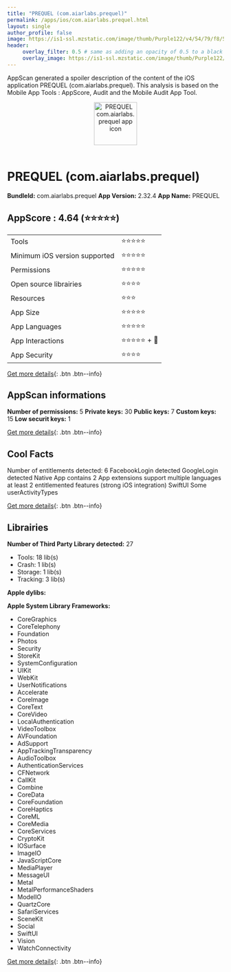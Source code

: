 ```yaml
---
title: "PREQUEL (com.aiarlabs.prequel)"
permalink: /apps/ios/com.aiarlabs.prequel.html
layout: single
author_profile: false
image: https://is1-ssl.mzstatic.com/image/thumb/Purple122/v4/54/79/f8/5479f8d8-560f-354b-6714-830065124142/AppIcon-1x_U007emarketing-0-5-0-85-220.png/512x512bb.jpg
header: 
     overlay_filter: 0.5 # same as adding an opacity of 0.5 to a black background
     overlay_image: https://is1-ssl.mzstatic.com/image/thumb/Purple122/v4/54/79/f8/5479f8d8-560f-354b-6714-830065124142/AppIcon-1x_U007emarketing-0-5-0-85-220.png/512x512bb.jpg
---
```

AppScan generated a spoiler description of the content of the iOS application PREQUEL (com.aiarlabs.prequel). This analysis is based on the Mobile App Tools : AppScore, Audit and the Mobile Audit App Tool.

  
  
<div style="text-align: center;"><img src="https://is1-ssl.mzstatic.com/image/thumb/Purple122/v4/54/79/f8/5479f8d8-560f-354b-6714-830065124142/AppIcon-1x_U007emarketing-0-5-0-85-220.png/512x512bb.jpg" width="100" height="100" alt="PREQUEL com.aiarlabs.prequel app icon"></div></br>
  
# PREQUEL (com.aiarlabs.prequel)

**BundleId:** com.aiarlabs.prequel
**App Version:** 2.32.4
**App Name:** PREQUEL


## AppScore : 4.64 (⭐️⭐️⭐️⭐️⭐️) 

<table>
<tr><td> Tools </td><td> ⭐️⭐️⭐️⭐️⭐️ </td></tr>
<tr><td> Minimum iOS version supported </td><td> ⭐️⭐️⭐️⭐️⭐️ </td></tr>
<tr><td> Permissions </td><td> ⭐️⭐️⭐️⭐️⭐️ </td></tr>
<tr><td> Open source librairies </td><td> ⭐️⭐️⭐️⭐️ </td></tr>
<tr><td> Resources </td><td> ⭐️⭐️⭐️ </td></tr>
<tr><td> App Size </td><td> ⭐️⭐️⭐️⭐️⭐️ </td></tr>
<tr><td> App Languages </td><td> ⭐️⭐️⭐️⭐️⭐️ </td></tr>
<tr><td> App Interactions </td><td> ⭐️⭐️⭐️⭐️⭐️ + 🌟 </td></tr>
<tr><td> App Security </td><td> ⭐️⭐️⭐️⭐️ </td></tr>
</table>

[Get more details](/pricing.html){: .btn .btn--info}  
  
## AppScan informations 

**Number of permissions:** 5
**Private keys:** 30
**Public keys:** 7
**Custom keys:** 15
**Low securit keys:** 1
  
[Get more details](/pricing.html){: .btn .btn--info}

## Cool Facts

Number of entitlements detected: 6
FacebookLogin detected
GoogleLogin detected
Native App
contains 2 App extensions
support multiple languages
at least 2 entitlemented features (strong iOS integration)
SwiftUI
Some userActivityTypes
  
[Get more details](/pricing.html){: .btn .btn--info}

## Librairies 
**Number of Third Party Library detected:** 27
- Tools: 18 lib(s)
- Crash: 1 lib(s)
- Storage: 1 lib(s)
- Tracking: 3 lib(s)

**Apple dylibs:**


**Apple System Library Frameworks:**
- CoreGraphics
- CoreTelephony
- Foundation
- Photos
- Security
- StoreKit
- SystemConfiguration
- UIKit
- WebKit
- UserNotifications
- Accelerate
- CoreImage
- CoreText
- CoreVideo
- LocalAuthentication
- VideoToolbox
- AVFoundation
- AdSupport
- AppTrackingTransparency
- AudioToolbox
- AuthenticationServices
- CFNetwork
- CallKit
- Combine
- CoreData
- CoreFoundation
- CoreHaptics
- CoreML
- CoreMedia
- CoreServices
- CryptoKit
- IOSurface
- ImageIO
- JavaScriptCore
- MediaPlayer
- MessageUI
- Metal
- MetalPerformanceShaders
- ModelIO
- QuartzCore
- SafariServices
- SceneKit
- Social
- SwiftUI
- Vision
- WatchConnectivity


  
[Get more details](/pricing.html){: .btn .btn--info}

